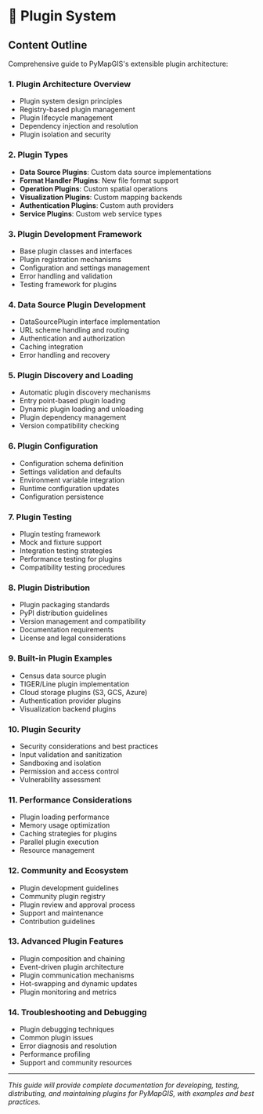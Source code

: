 # 🔌 Plugin System

## Content Outline

Comprehensive guide to PyMapGIS's extensible plugin architecture:

### 1. Plugin Architecture Overview
- Plugin system design principles
- Registry-based plugin management
- Plugin lifecycle management
- Dependency injection and resolution
- Plugin isolation and security

### 2. Plugin Types
- **Data Source Plugins**: Custom data source implementations
- **Format Handler Plugins**: New file format support
- **Operation Plugins**: Custom spatial operations
- **Visualization Plugins**: Custom mapping backends
- **Authentication Plugins**: Custom auth providers
- **Service Plugins**: Custom web service types

### 3. Plugin Development Framework
- Base plugin classes and interfaces
- Plugin registration mechanisms
- Configuration and settings management
- Error handling and validation
- Testing framework for plugins

### 4. Data Source Plugin Development
- DataSourcePlugin interface implementation
- URL scheme handling and routing
- Authentication and authorization
- Caching integration
- Error handling and recovery

### 5. Plugin Discovery and Loading
- Automatic plugin discovery mechanisms
- Entry point-based plugin loading
- Dynamic plugin loading and unloading
- Plugin dependency management
- Version compatibility checking

### 6. Plugin Configuration
- Configuration schema definition
- Settings validation and defaults
- Environment variable integration
- Runtime configuration updates
- Configuration persistence

### 7. Plugin Testing
- Plugin testing framework
- Mock and fixture support
- Integration testing strategies
- Performance testing for plugins
- Compatibility testing procedures

### 8. Plugin Distribution
- Plugin packaging standards
- PyPI distribution guidelines
- Version management and compatibility
- Documentation requirements
- License and legal considerations

### 9. Built-in Plugin Examples
- Census data source plugin
- TIGER/Line plugin implementation
- Cloud storage plugins (S3, GCS, Azure)
- Authentication provider plugins
- Visualization backend plugins

### 10. Plugin Security
- Security considerations and best practices
- Input validation and sanitization
- Sandboxing and isolation
- Permission and access control
- Vulnerability assessment

### 11. Performance Considerations
- Plugin loading performance
- Memory usage optimization
- Caching strategies for plugins
- Parallel plugin execution
- Resource management

### 12. Community and Ecosystem
- Plugin development guidelines
- Community plugin registry
- Plugin review and approval process
- Support and maintenance
- Contribution guidelines

### 13. Advanced Plugin Features
- Plugin composition and chaining
- Event-driven plugin architecture
- Plugin communication mechanisms
- Hot-swapping and dynamic updates
- Plugin monitoring and metrics

### 14. Troubleshooting and Debugging
- Plugin debugging techniques
- Common plugin issues
- Error diagnosis and resolution
- Performance profiling
- Support and community resources

---

*This guide will provide complete documentation for developing, testing, distributing, and maintaining plugins for PyMapGIS, with examples and best practices.*
